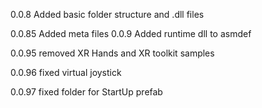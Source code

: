 0.0.8  Added basic folder structure and .dll files

0.0.85 Added meta files
0.0.9  Added runtime dll to asmdef

0.0.95 removed XR Hands and XR toolkit samples

0.0.96 fixed virtual joystick

0.0.97 fixed folder for StartUp prefab

